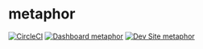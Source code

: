 # metaphor

[![CircleCI](https://circleci.com/gh/blewisb/metaphor.svg?style=shield)](https://circleci.com/gh/blewisb/metaphor)
[![Dashboard metaphor](https://img.shields.io/badge/dashboard-metaphor-yellow.svg)](https://dashboard.pantheon.io/sites/c3519b6d-2bba-493e-ab9e-413583f4e323#dev/code)
[![Dev Site metaphor](https://img.shields.io/badge/site-metaphor-blue.svg)](http://dev-metaphor.pantheonsite.io/)